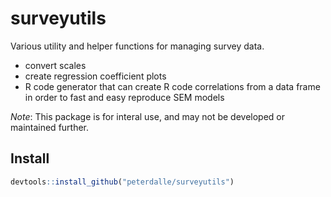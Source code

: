 # surveyutils

Various utility and helper functions for managing survey data.

- convert scales
- create regression coefficient plots
- R code generator that can create R code correlations from a data frame in order to fast and easy reproduce SEM models

*Note*: This package is for interal use, and may not be developed or maintained further.

## Install

```r
devtools::install_github("peterdalle/surveyutils")
```